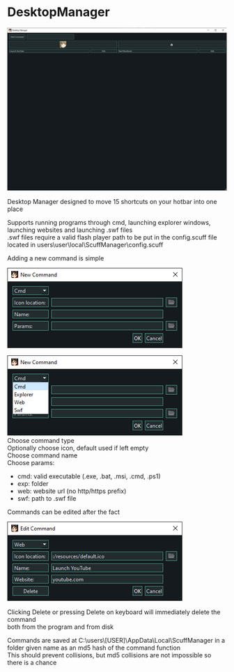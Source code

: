 # DesktopManager
![header_image](./media/0.png)

Desktop Manager designed to move 15 shortcuts on your hotbar into one place

Supports running programs through cmd, launching explorer windows, launching websites and launching .swf files  
.swf files require a valid flash player path to be put in the config.scuff file located in users\user\local\ScuffManager\config.scuff

Adding a new command is simple

![adding_command](./media/1.png)

![adding_command_2](./media/2.png)  
Choose command type  
Optionally choose icon, default used if left empty    
Choose command name  
Choose params:  
- cmd: valid executable (.exe, .bat, .msi, .cmd, .ps1)
- exp: folder
- web: website url (no http/https prefix)
- swf: path to .swf file

Commands can be edited after the fact

![editing_command](./media/3.png)

Clicking Delete or pressing Delete on keyboard will immediately delete the command  
both from the program and from disk  

Commands are saved at C:\users\\[USER]\AppData\Local\ScuffManager in a folder given name as an md5 hash of the command function  
This should prevent collisions, but md5 collisions are not impossible so there is a chance
